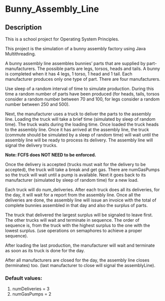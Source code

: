 # Bunny_Assembly_Line
## Description
This is a school project for Operating System Principles.

This project is the simulation of a bunny assembly factory using Java Multithreading.

A bunny assembly line assembles bunnies’ parts that are supplied by part-manufacturers. The
possible parts are legs, torsos, heads and tails. A bunny is completed when it has 4 legs, 1
torso, 1 head and 1 tail. Each manufacturer produces only one type of part. There are four
manufacturers.

Use sleep of a random interval of time to simulate production. During this time a random
number of parts have been produced (for heads, tails, torsos consider a random number
between 70 and 100, for legs consider a random number between 250 and 500).

Next, the manufacturer uses a truck to deliver the parts to the assembly line. Loading the truck
will take a brief time (simulated by sleep of random time). The truck waits during the loading
time. Once loaded the truck heads to the assembly line.
Once it has arrived at the assembly line, the truck (commute should be simulated by a sleep of
random time) will wait until the assembly line will be ready to process its delivery.
The assembly line will signal the delivery trucks.

**Note: FCFS does NOT NEED to be enforced.**

Once the delivery is accepted (trucks must wait for the delivery to be accepted), the truck will
take a break and get gas. There are numGasPumps so the truck will wait until a pump is
available. Next it goes back to its manufacturer (simulated by sleep of random time) for a new
load.

Each truck will do num_deliveries. After each truck does all its deliveries, for the day, it will
wait for a report from the assembly line. Once all the deliveries are done, the assembly line will
issue an invoice with the total of complete bunnies assembled in that day and also the surplus
of parts.

The truck that delivered the largest surplus will be signaled to leave first. The other trucks will
wait and terminate in sequence. The order of sequence is, from the truck with the highest
surplus to the one with the lowest surplus. (use operations on semaphores to achieve a
proper sequence).

After loading the last production, the manufacturer will wait and terminate as soon as its truck is
done for the day.

After all manufacturers are closed for the day, the assembly line closes (terminates) too. (last
manufacturer to close will signal the assemblyLine).

### Default values: 
1. numDeliveries = 3
2. numGasPumps = 2
